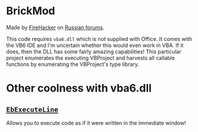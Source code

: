 # BrickMod

Made by [FireHacker](http://bbs.vbstreets.ru/memberlist.php?mode=viewprofile&u=8077&sid=696b6b7d3f26b413017e819dcb296cf1) on [Russian forums](http://bbs.vbstreets.ru/viewtopic.php?f=28&t=42929).

This code requires `vba6.dll` which is not supplied with Office. It comes with the VB6 IDE and I'm uncertain whether this would even work in VBA. If it does, then the DLL has some fairly amazing capabilities! This particular project enumerates the executing VBProject and harvests all callable functions by enumerating the VBProject's type library.

# Other coolness with vba6.dll

## [`EbExecuteLine`](https://www.tek-tips.com/viewthread.cfm?qid=97332)

Allows you to execute code as if it were written in the immediate window!